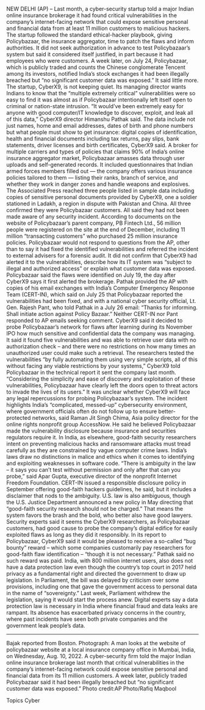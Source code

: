 NEW DELHI (AP) – Last month, a cyber-security startup told a major Indian online insurance brokerage it had found critical vulnerabilities in the company’s internet-facing network that could expose sensitive personal and financial data from at least 11 million customers to malicious hackers.
The startup followed the standard ethical-hacker playbook, giving Policybazaar, the insurance aggregator, time to patch the flaws and inform authorities. It did not seek authorization in advance to test Policybazaar’s system but said it considered itself justified, in part because it had employees who were customers.
A week later, on July 24, Policybazaar, which is publicly traded and counts the Chinese conglomerate Tencent among its investors, notified India’s stock exchanges it had been illegally breached but “no significant customer data was exposed.”
It said little more.
The startup, CyberX9, is not keeping quiet. Its managing director wants Indians to know that the “multiple extremely critical” vulnerabilities were so easy to find it was almost as if Policybazaar intentionally left itself open to criminal or nation-state intrusion.
“It would’ve been extremely easy for anyone with good computer/IT knowledge to discover, exploit, and leak all of this data,” CyberX9 director Himanshu Pathak said.
The data include not just names, home and email addresses, dates of birth and phone numbers but what people must show to get insurance: digital copies of identification, health and financial documents including tax returns, pay slips, bank statements, driver licenses and birth certificates, CyberX9 said.
A broker for multiple carriers and types of policies that claims 90% of India’s online insurance aggregator market, Policybazaar amasses data through user uploads and self-generated records. It included questionnaires that Indian armed forces members filled out — the company offers various insurance policies tailored to them — listing their ranks, branch of service, and whether they work in danger zones and handle weapons and explosives.
The Associated Press reached three people listed in sample data including copies of sensitive personal documents provided by CyberX9, one a soldier stationed in Ladakh, a region in dispute with Pakistan and China. All three confirmed they were Policybazaar customers. All said they had not been made aware of any security incident.
According to documents on the website of Policybazaar’s parent company, PB Fintech Ltd., 56 million people were registered on the site at the end of December, including 11 million “transacting customers” who purchased 25 million insurance policies.
Policybazaar would not respond to questions from the AP, other than to say it had fixed the identified vulnerabilities and referred the incident to external advisers for a forensic audit.
It did not confirm that CyberX9 had alerted it to the vulnerabilities, describe how its IT system was “subject to illegal and authorized access” or explain what customer data was exposed. Policybazaar said the flaws were identified on July 19, the day after CyberX9 says it first alerted the brokerage.
Pathak provided the AP with copies of his email exchanges with India’s Computer Emergency Response Team (CERT-IN), which said on July 25 that Policybazaar reported the vulnerabilities had been fixed, and with a national cyber security official, Lt. Gen. Rajesh Pant, who told Pathak in a July 26 email: “Thanks for informing. Shall initiate action against Policy Bazaar.”
Neither CERT-IN nor Pant responded to AP emails seeking comment.
CyberX9 said it decided to probe Policybazaar’s network for flaws after learning during its November IPO how much sensitive and confidential data the company was managing.
It said it found five vulnerabilities and was able to retrieve user data with no authorization check – and there were no restrictions on how many times an unauthorized user could make such a retrieval.
The researchers tested the vulnerabilities “by fully automating them using very simple scripts, all of this without facing any viable restrictions by your systems,” CyberX9 told Policybazaar in the technical report it sent the company last month.
“Considering the simplicity and ease of discovery and exploitation of these vulnerabilities, Policybazaar have clearly left the doors open to threat actors to invade the lives of its users.”
It was unclear whether CyberX9 will face any legal repercussions for probing Policybazaar’s system.
The incident highlights India’s “complicated, messed-up” cybersecurity environment, where government officials often do not follow up to ensure better-protected networks, said Raman Jit Singh Chima, Asia policy director for the online rights nonprofit group AccessNow.
He said he believed Policybazaar made the vulnerability disclosure because insurance and securities regulators require it.
In India, as elsewhere, good-faith security researchers intent on preventing malicious hacks and ransomware attacks must tread carefully as they are constrained by vague computer crime laws. India’s laws draw no distinctions in malice and ethics when it comes to identifying and exploiting weaknesses in software code.
“There is ambiguity in the law – it says you can’t test without permission and only after that can you probe,” said Apar Gupta, executive director of the nonprofit Internet Freedom Foundation.
CERT-IN issued a responsible disclosure policy in September offering good-faith hackers guidelines, he said, but it includes a disclaimer that nods to the ambiguity. U.S. law is also ambiguous, though the U.S. Justice Department announced a new policy in May directing that “good-faith security research should not be charged.”
That means the system favors the brash and the bold, who better also have good lawyers.
Security experts said it seems the CyberX9 researchers, as Policybazaar customers, had good cause to probe the company’s digital edifice for easily exploited flaws as long as they did it responsibly.
In its report to Policybazaar, CyberX9 said it would be pleased to receive a so-called “bug bounty” reward – which some companies customarily pay researchers for good-faith flaw identification – “though it is not necessary.”
Pathak said no such reward was paid.
India, with 800 million internet users, also does not have a data protection law even though the country’s top court in 2017 held privacy as a fundamental right and directed the government to draw up legislation. In Parliament, the bill was delayed by criticism over some provisions, including one that gave the government access to personal data in the name of “sovereignty.”
Last week, Parliament withdrew the legislation, saying it would start the process anew.
Digital experts say a data protection law is necessary in India where financial fraud and data leaks are rampant. Its absence has exacerbated privacy concerns in the country, where past incidents have seen both private companies and the government leak people’s data.
___
Bajak reported from Boston.
Photograph: A man looks at the website of policybazaar website at a local insurance company office in Mumbai, India, on Wednesday, Aug. 10, 2022. A cyber-security firm told the major Indian online insurance brokerage last month that critical vulnerabilities in the company’s internet-facing network could expose sensitive personal and financial data from its 11 million customers. A week later, publicly traded Policybazaar said it had been illegally breached but “no significant customer data was exposed.” Photo credit:AP Photo/Rafiq Maqbool

Topics
Cyber
